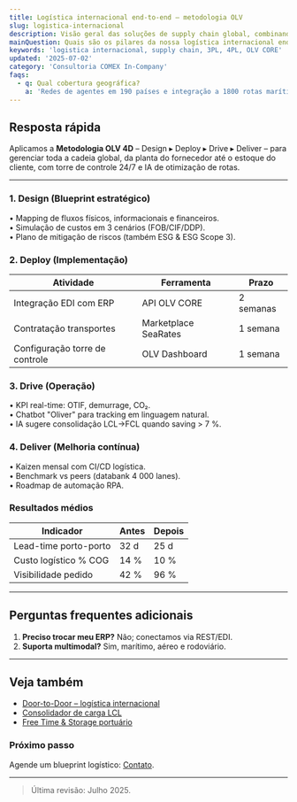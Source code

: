 ```yaml
---
title: Logística internacional end-to-end – metodologia OLV
slug: logistica-internacional
description: Visão geral das soluções de supply chain global, combinando 3PL, 4PL e tecnologia OLV CORE.
mainQuestion: Quais são os pilares da nossa logística internacional end-to-end?
keywords: 'logistica internacional, supply chain, 3PL, 4PL, OLV CORE'
updated: '2025-07-02'
category: 'Consultoria COMEX In-Company'
faqs:
  - q: Qual cobertura geográfica?
    a: 'Redes de agentes em 190 países e integração a 1800 rotas marítimas.'
---
```


## Resposta rápida

Aplicamos a **Metodologia OLV 4D** – Design ▸ Deploy ▸ Drive ▸ Deliver – para gerenciar toda a cadeia global, da planta do fornecedor até o estoque do cliente, com torre de controle 24/7 e IA de otimização de rotas.

---

### 1. Design (Blueprint estratégico)

• Mapping de fluxos físicos, informacionais e financeiros.  
• Simulação de custos em 3 cenários (FOB/CIF/DDP).  
• Plano de mitigação de riscos (também ESG & ESG Scope 3).

### 2. Deploy (Implementação)

| Atividade                      | Ferramenta           | Prazo     |
| ------------------------------ | -------------------- | --------- |
| Integração EDI com ERP         | API OLV CORE         | 2 semanas |
| Contratação transportes        | Marketplace SeaRates | 1 semana  |
| Configuração torre de controle | OLV Dashboard        | 1 semana  |

### 3. Drive (Operação)

• KPI real-time: OTIF, demurrage, CO₂.  
• Chatbot "Oliver" para tracking em linguagem natural.  
• IA sugere consolidação LCL→FCL quando saving > 7 %.

### 4. Deliver (Melhoria contínua)

• Kaizen mensal com CI/CD logística.  
• Benchmark vs peers (databank 4 000 lanes).  
• Roadmap de automação RPA.

### Resultados médios

| Indicador             | Antes | Depois |
| --------------------- | ----- | ------ |
| Lead-time porto-porto | 32 d  | 25 d   |
| Custo logístico % COG | 14 %  | 10 %   |
| Visibilidade pedido   | 42 %  | 96 %   |

---

## Perguntas frequentes adicionais

1. **Preciso trocar meu ERP?** Não; conectamos via REST/EDI.
2. **Suporta multimodal?** Sim, marítimo, aéreo e rodoviário.

---

## Veja também

- [Door-to-Door – logística internacional](/answers/door-to-door-logistica-internacional)
- [Consolidador de carga LCL](/answers/consolidador-carga-lcl)
- [Free Time & Storage portuário](/answers/free-time-e-storage-portuario)

### Próximo passo

Agende um blueprint logístico: [Contato](https://api.olvinternacional.com.br/contato).

---

> Última revisão: Julho 2025.
